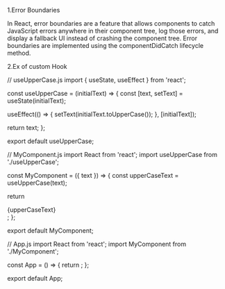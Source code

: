 1.Error Boundaries 

In React, error boundaries are a feature that allows components to catch JavaScript errors anywhere in their component tree, log those errors, and display a fallback UI instead of crashing the component tree. Error boundaries are implemented using the componentDidCatch lifecycle method.

2.Ex of custom Hook

// useUpperCase.js
import { useState, useEffect } from 'react';

const useUpperCase = (initialText) => {
  const [text, setText] = useState(initialText);

  useEffect(() => {
    setText(initialText.toUpperCase());
  }, [initialText]);

  return text;
};

export default useUpperCase;

// MyComponent.js
import React from 'react';
import useUpperCase from './useUpperCase';

const MyComponent = ({ text }) => {
  const upperCaseText = useUpperCase(text);

  return <div>{upperCaseText}</div>;
};

export default MyComponent;

// App.js
import React from 'react';
import MyComponent from './MyComponent';

const App = () => {
  return <MyComponent text="Hello, World!" />;
};

export default App;


